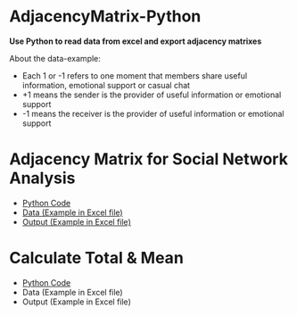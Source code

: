 # AdjacencyMatrix-Python
**Use Python to read data from excel and export adjacency matrixes**

About the data-example:
* Each 1 or -1 refers to one moment that members share useful information, emotional support or casual chat
* +1 means the sender is the provider of useful information or emotional support
* -1 means the receiver is the provider of useful information or emotional support

# Adjacency Matrix for Social Network Analysis
* [Python Code](https://github.com/JessieLiujy/Social-Network-Analysis-Python/blob/master/AdjacencyMatrix.py)
* [Data (Example in Excel file)](https://github.com/JessieLiujy/Social-Network-Analysis-Python/blob/master/data-example.xlsx)
* [Output (Example in Excel file)](https://github.com/JessieLiujy/Social-Network-Analysis-Python/blob/master/output_matrix.xlsx)

# Calculate Total & Mean
* [Python Code](https://github.com/JessieLiujy/Social-Network-Analysis-Python/blob/master/total%26mean.py)
* Data (Example in Excel file)
* Output (Example in Excel file)
